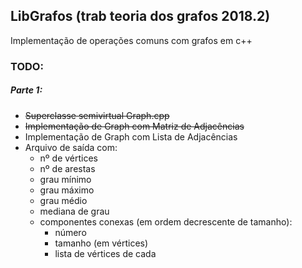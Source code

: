 ## LibGrafos (trab teoria dos grafos 2018.2)

Implementação de operações comuns com grafos em c++

### TODO:
##### Parte 1:

- <strike>Superclasse semivirtual Graph.cpp</strike>
- <strike>Implementação de Graph com Matriz de Adjacências</strike>
- Implementação de Graph com Lista de Adjacências
- Arquivo de saída com:
  - nº de vértices
  - nº de arestas
  - grau mínimo
  - grau máximo
  - grau médio
  - mediana de grau
  - componentes conexas (em ordem decrescente de tamanho):
    - número
    - tamanho (em vértices)
    - lista de vértices de cada
